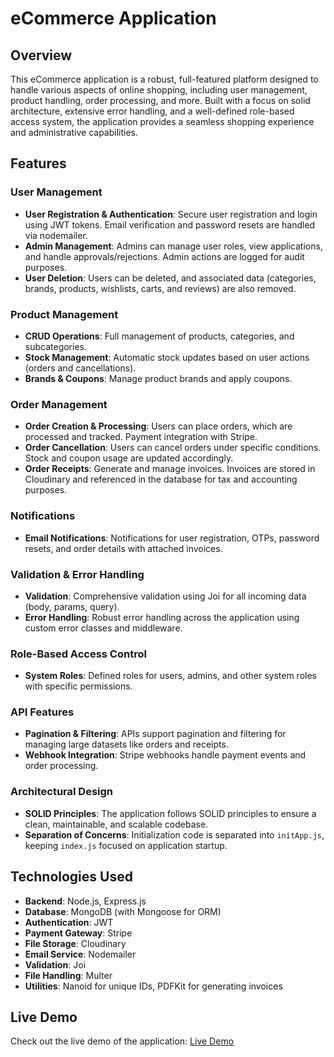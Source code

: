 # eCommerce Application

## Overview

This eCommerce application is a robust, full-featured platform designed to handle various aspects of online shopping, including user management, product handling, order processing, and more. Built with a focus on solid architecture, extensive error handling, and a well-defined role-based access system, the application provides a seamless shopping experience and administrative capabilities.

## Features

### User Management
- **User Registration & Authentication**: Secure user registration and login using JWT tokens. Email verification and password resets are handled via nodemailer.
- **Admin Management**: Admins can manage user roles, view applications, and handle approvals/rejections. Admin actions are logged for audit purposes.
- **User Deletion**: Users can be deleted, and associated data (categories, brands, products, wishlists, carts, and reviews) are also removed.

### Product Management
- **CRUD Operations**: Full management of products, categories, and subcategories.
- **Stock Management**: Automatic stock updates based on user actions (orders and cancellations).
- **Brands & Coupons**: Manage product brands and apply coupons.

### Order Management
- **Order Creation & Processing**: Users can place orders, which are processed and tracked. Payment integration with Stripe.
- **Order Cancellation**: Users can cancel orders under specific conditions. Stock and coupon usage are updated accordingly.
- **Order Receipts**: Generate and manage invoices. Invoices are stored in Cloudinary and referenced in the database for tax and accounting purposes.

### Notifications
- **Email Notifications**: Notifications for user registration, OTPs, password resets, and order details with attached invoices.

### Validation & Error Handling
- **Validation**: Comprehensive validation using Joi for all incoming data (body, params, query).
- **Error Handling**: Robust error handling across the application using custom error classes and middleware.

### Role-Based Access Control
- **System Roles**: Defined roles for users, admins, and other system roles with specific permissions.

### API Features
- **Pagination & Filtering**: APIs support pagination and filtering for managing large datasets like orders and receipts.
- **Webhook Integration**: Stripe webhooks handle payment events and order processing.

### Architectural Design
- **SOLID Principles**: The application follows SOLID principles to ensure a clean, maintainable, and scalable codebase.
- **Separation of Concerns**: Initialization code is separated into `initApp.js`, keeping `index.js` focused on application startup.

## Technologies Used

- **Backend**: Node.js, Express.js
- **Database**: MongoDB (with Mongoose for ORM)
- **Authentication**: JWT
- **Payment Gateway**: Stripe
- **File Storage**: Cloudinary
- **Email Service**: Nodemailer
- **Validation**: Joi
- **File Handling**: Multer
- **Utilities**: Nanoid for unique IDs, PDFKit for generating invoices

## Live Demo

Check out the live demo of the application: [Live Demo](https://eccomerce-node-js.vercel.app/)

